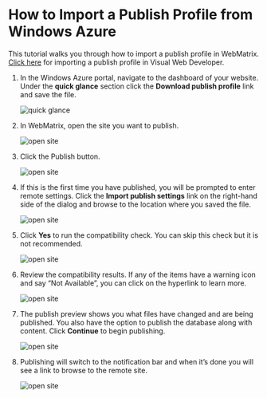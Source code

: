 <properties linkid="" urlDisplayName="" pageTitle="Windows Azure publishing profile overview" metaKeywords="" metaDescription="A tutorial that teaches you how to import a publishing profile from Windows Azure to WebMatrix." metaCanonical="" disqusComments="0" umbracoNaviHide="1" />


# How to Import a Publish Profile from Windows Azure
This tutorial walks you through how to import a publish profile in WebMatrix. [Click here](http://www.windowsazure.com/en-us/develop/net/tutorials/web-site-with-sql-database/) for importing a publish profile in Visual Web Developer.

1. In the Windows Azure portal, navigate to the dashboard of your website. Under the **quick glance** section click the **Download publish profile** link and save the file.

	![quick glance][1]

2. In WebMatrix, open the site you want to publish.

	![open site][2]

3. Click the Publish button.

	![open site][3]

4. If this is the first time you have published, you will be prompted to enter remote settings. Click the **Import publish settings** link on the right-hand side of the dialog and browse to the location where you saved the file.

	![open site][4]

5. Click **Yes** to run the compatibility check. You can skip this check but it is not recommended.

	![open site][5]

6. Review the compatibility results. If any of the items have a warning icon and say “Not Available”, you can click on the hyperlink to learn more. 

	![open site][6]

7. The publish preview shows you what files have changed and are being published. You also have the option to publish the database along with content. Click **Continue** to begin publishing.

	![open site][7]

8. Publishing will switch to the notification bar and when it’s done you will see a link to browse to the remote site.

	![open site][8]

[1]: media/webmatrix-pubprofile-install-01.png
[2]: media/webmatrix-pubprofile-install-02.png
[3]: media/webmatrix-pubprofile-install-03.png
[4]: media/webmatrix-pubprofile-install-04.png
[5]: media/webmatrix-pubprofile-install-05.png
[6]: media/webmatrix-pubprofile-install-06.png
[7]: media/webmatrix-pubprofile-install-07.png
[8]: media/webmatrix-pubprofile-install-08.png



